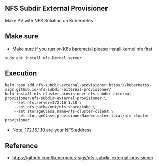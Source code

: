 ## NFS Subdir External Provisioner
Make PV with NFS Solution on Kubernetes

## Make sure
- Make sure if you run on K8s baremetal please install kernel nfs first
```
sudo apt install nfs-kernel-server
```

## Execution
```
helm repo add nfs-subdir-external-provisioner https://kubernetes-sigs.github.io/nfs-subdir-external-provisioner/
helm install nfs-cluster-provisioner nfs-subdir-external-provisioner/nfs-subdir-external-provisioner \
    --set nfs.server=172.16.1.10 \
    --set nfs.path=/mnt/nfs_share/kube \
    --set storageClass.name=nfs-cluster-client \
    --set storageClass.provisionerName=cluster.local/nfs-cluster-provisioner
```

- Note, 172.16.1.10 are your NFS address

## Reference
- https://github.com/kubernetes-sigs/nfs-subdir-external-provisioner